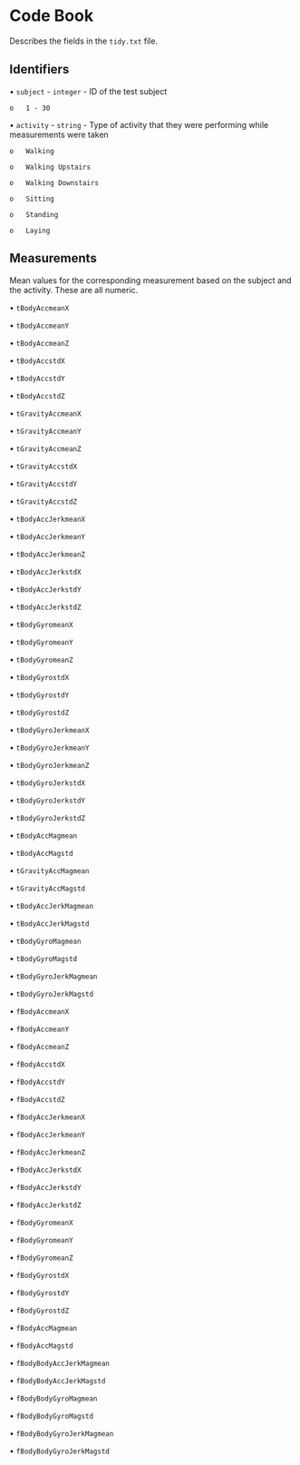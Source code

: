 # Code Book
Describes the fields in the `tidy.txt` file.

## Identifiers

•	`subject` - `integer` - ID of the test subject 

	o	1 - 30
	
•	`activity` - `string` - Type of activity that they were performing while measurements were taken 

	o	Walking
	
	o	Walking Upstairs
	
	o	Walking Downstairs
	
	o	Sitting
	
	o	Standing
	
	o	Laying

## Measurements

Mean values for the corresponding measurement based on the subject and the activity. These are all numeric.

•	`tBodyAccmeanX`

•	`tBodyAccmeanY`

•	`tBodyAccmeanZ`

•	`tBodyAccstdX`

•	`tBodyAccstdY`

•	`tBodyAccstdZ`

•	`tGravityAccmeanX`

•	`tGravityAccmeanY`

•	`tGravityAccmeanZ`

•	`tGravityAccstdX`

•	`tGravityAccstdY`

•	`tGravityAccstdZ`

•	`tBodyAccJerkmeanX`

•	`tBodyAccJerkmeanY`

•	`tBodyAccJerkmeanZ`

•	`tBodyAccJerkstdX`

•	`tBodyAccJerkstdY`

•	`tBodyAccJerkstdZ`

•	`tBodyGyromeanX`

•	`tBodyGyromeanY`

•	`tBodyGyromeanZ`

•	`tBodyGyrostdX`

•	`tBodyGyrostdY`

•	`tBodyGyrostdZ`

•	`tBodyGyroJerkmeanX`

•	`tBodyGyroJerkmeanY`

•	`tBodyGyroJerkmeanZ`

•	`tBodyGyroJerkstdX`

•	`tBodyGyroJerkstdY`

•	`tBodyGyroJerkstdZ`

•	`tBodyAccMagmean`

•	`tBodyAccMagstd`

•	`tGravityAccMagmean`

•	`tGravityAccMagstd`

•	`tBodyAccJerkMagmean`

•	`tBodyAccJerkMagstd`

•	`tBodyGyroMagmean`

•	`tBodyGyroMagstd`

•	`tBodyGyroJerkMagmean`

•	`tBodyGyroJerkMagstd`

•	`fBodyAccmeanX`

•	`fBodyAccmeanY`

•	`fBodyAccmeanZ`

•	`fBodyAccstdX`

•	`fBodyAccstdY`

•	`fBodyAccstdZ`

•	`fBodyAccJerkmeanX`

•	`fBodyAccJerkmeanY`

•	`fBodyAccJerkmeanZ`

•	`fBodyAccJerkstdX`

•	`fBodyAccJerkstdY`

•	`fBodyAccJerkstdZ`

•	`fBodyGyromeanX`

•	`fBodyGyromeanY`

•	`fBodyGyromeanZ`

•	`fBodyGyrostdX`

•	`fBodyGyrostdY`

•	`fBodyGyrostdZ`

•	`fBodyAccMagmean`

•	`fBodyAccMagstd`

•	`fBodyBodyAccJerkMagmean`

•	`fBodyBodyAccJerkMagstd`

•	`fBodyBodyGyroMagmean`

•	`fBodyBodyGyroMagstd`

•	`fBodyBodyGyroJerkMagmean`

•	`fBodyBodyGyroJerkMagstd`
